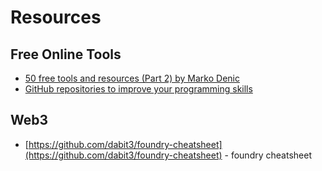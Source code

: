 # Resources

## Free Online Tools

- [50 free tools and resources (Part 2) by Marko Denic](https://markodenic.com/50-free-tools-and-resources-part-2/)
- [GitHub repositories to improve your programming skills](https://dev.to/denicmarko/github-repositories-to-improve-your-programming-skills-2d1e)

## Web3

- [https://github.com/dabit3/foundry-cheatsheet](https://github.com/dabit3/foundry-cheatsheet) - foundry cheatsheet
